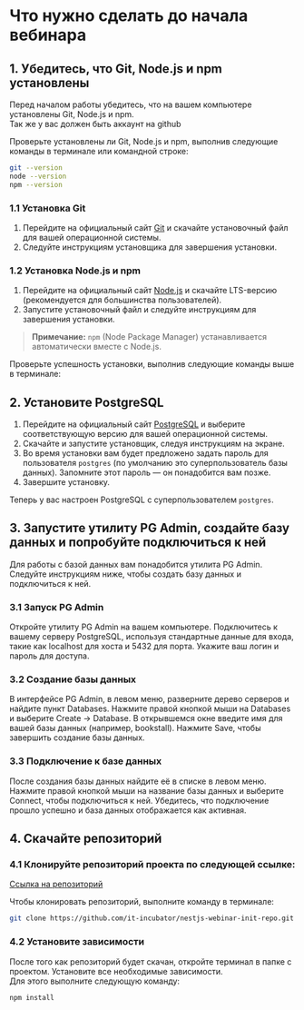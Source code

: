 # Что нужно сделать до начала вебинара

## 1. Убедитесь, что Git, Node.js и npm установлены

Перед началом работы убедитесь, что на вашем компьютере установлены Git, Node.js и npm.  
Так же у вас должен быть аккаунт на github

Проверьте установлены ли Git, Node.js и npm, выполнив следующие команды в терминале или командной строке:

```bash
git --version
node --version
npm --version
```

### 1.1 Установка Git

1. Перейдите на официальный сайт [Git](https://git-scm.com/) и скачайте установочный файл для вашей операционной системы.
2. Следуйте инструкциям установщика для завершения установки.

### 1.2 Установка Node.js и npm

1. Перейдите на официальный сайт [Node.js](https://nodejs.org/) и скачайте LTS-версию (рекомендуется для большинства пользователей).
2. Запустите установочный файл и следуйте инструкциям для завершения установки.

> **Примечание:** `npm` (Node Package Manager) устанавливается автоматически вместе с Node.js.

Проверьте успешность установки, выполнив следующие команды выше в терминале:

## 2. Установите PostgreSQL

1. Перейдите на официальный сайт [PostgreSQL](https://www.postgresql.org/download/) и выберите соответствующую версию для вашей операционной системы.
2. Скачайте и запустите установщик, следуя инструкциям на экране.
3. Во время установки вам будет предложено задать пароль для пользователя `postgres` (по умолчанию это суперпользователь базы данных). Запомните этот пароль — он понадобится вам позже.
4. Завершите установку.

Теперь у вас настроен PostgreSQL с суперпользователем `postgres`.

## 3. Запустите утилиту PG Admin, создайте базу данных и попробуйте подключиться к ней
Для работы с базой данных вам понадобится утилита PG Admin. 
Следуйте инструкциям ниже, чтобы создать базу данных и подключиться к ней.

### 3.1 Запуск PG Admin
Откройте утилиту PG Admin на вашем компьютере.
Подключитесь к вашему серверу PostgreSQL, используя стандартные данные для входа, такие как localhost для хоста и 5432 для порта. 
Укажите ваш логин и пароль для доступа.

### 3.2 Создание базы данных
В интерфейсе PG Admin, в левом меню, разверните дерево серверов и найдите пункт Databases.
Нажмите правой кнопкой мыши на Databases и выберите Create → Database.
В открывшемся окне введите имя для вашей базы данных (например, bookstall).
Нажмите Save, чтобы завершить создание базы данных.
### 3.3 Подключение к базе данных
После создания базы данных найдите её в списке в левом меню.
Нажмите правой кнопкой мыши на название базы данных и выберите Connect, чтобы подключиться к ней.
Убедитесь, что подключение прошло успешно и база данных отображается как активная.

## 4. Скачайте репозиторий

### 4.1 Клонируйте репозиторий проекта по следующей ссылке:

[Ссылка на репозиторий](https://github.com/it-incubator/nestjs-webinar-init-repo)

Чтобы клонировать репозиторий, выполните команду в терминале:

```bash
git clone https://github.com/it-incubator/nestjs-webinar-init-repo.git
```
### 4.2 Установите зависимости
После того как репозиторий будет скачан, откройте терминал в папке с проектом.
Установите все необходимые зависимости.  
Для этого выполните следующую команду:

```bash
npm install
```

